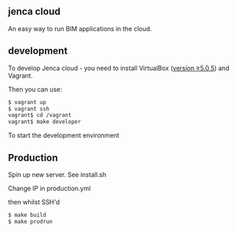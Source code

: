 ## jenca cloud

An easy way to run BIM applications in the cloud.

## development

To develop Jenca cloud - you need to install VirtualBox ([version ≥5.0.5](https://www.virtualbox.org/ticket/14563)) and Vagrant.

Then you can use:

```bash
$ vagrant up
$ vagrant ssh
vagrant$ cd /vagrant
vagrant$ make developer
```

To start the development environment

## Production

Spin up new server. See install.sh

Change IP in production.yml

then whilst SSH'd

```bash
$ make build
$ make prodrun
```